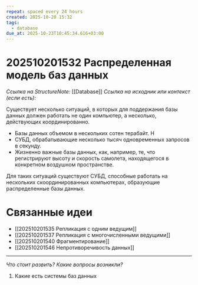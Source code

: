 ```yaml
---
repeat: spaced every 24 hours
created: 2025-10-20 15:32
tags:
  - database
due_at: 2025-10-23T10:45:34.616+03:00
---
```

# 202510201532 Распределенная модель баз данных

*Ссылка на StructureNote:* [[Database]]
*Ссылка на исходник или контекст (если есть):*

Существует несколько ситуаций, в которых для поддержания базы данных должен работать не один компьютер, а несколько, действующих координированно.

- Базы данных объемом в нескольких сотен терабайт. Н
- СУБД, обрабатывающие несколько тысяч одновременных запросов в секунду.
- Жизненно важные базы данных, как, например, те, что регистрируют высоту и скорость самолета, находящегося в конкретном воздушном пространстве.

Для таких ситуаций существуют СУБД, способные работать на нескольких скоординированных компьютерах, образующие распределенные базы данных.

# Связанные идеи

- [[202510201535 Репликация с одним ведущим]]
- [[202510201537 Репликация с многочисленными ведущими]]
- [[202510201540 Фрагментирование]]
- [[202510201546 Непротиворечивость данных]]

---

*Что стоит развить? Какие вопросы возникли?*
1) Какие есть системы баз данных
